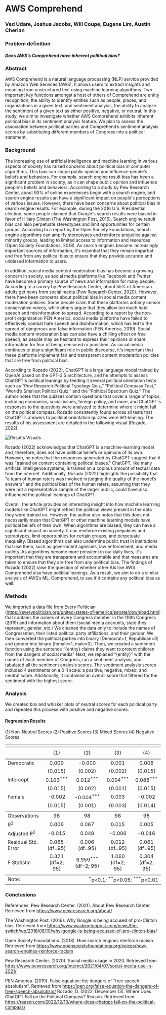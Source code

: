 # AWS Comprehend
### Ved Udare, Joshua Jacobs, Will Coupe, Eugene Lim, Austin Cherian

### Problem definition

##### Does AWS’s Comprehend have inherent political bias? 


### Abstract 


AWS Comprehend is a natural language processing (NLP) service provided by Amazon Web Services (AWS). It allows users to extract insights and meaning from unstructured text using machine learning algorithms. Two important key functions amongst a host of others of Comprehend are entity recognition, the ability to identify entities such as people, places, and organizations in a given text, and sentiment analysis, the ability to analyze the sentiment of a given text as either positive, negative, or neutral. In this study, we aim to investigate whether AWS Comprehend exhibits inherent political bias in its sentiment analysis feature. We plan to assess the association between political parties and Comprehend’s sentiment analysis scores by substituting different members of Congress into a political statement.


### Background 
The increasing use of artificial intelligence and machine learning in various aspects of society has raised concerns about political bias in computer algorithms. This bias can shape public opinion and influence people's beliefs and behaviors. For example, search engine result bias has been a significant problem in society, as it can shape public opinion and influence people's beliefs and behaviors. According to a study by Pew Research Center, about 93% of online experiences begin with a search engine, and search engine results can have a significant impact on people's perceptions of various issues. However, there have been concerns about political bias in search engine results. For example, during the 2016 U.S. Presidential election, some people claimed that Google's search results were biased in favor of Hillary Clinton (The Washington Post, 2016). Search engine result bias can also perpetuate stereotypes and limit opportunities for certain groups. According to a report by the Open Society Foundations, search engine algorithms can amplify stereotypes and reinforce prejudice against minority groups, leading to limited access to information and resources (Open Society Foundations, 2018). As search engines become increasingly important sources of information, it's essential that they remain impartial and free from any political bias to ensure that they provide accurate and unbiased information to users.


In addition, social media content moderation bias has become a growing concern in society, as social media platforms like Facebook and Twitter have become a primary source of news and information for many people. According to a survey by Pew Research Center, about 55% of American adults get news from social media (Pew Research Center, 2020). However, there have been concerns about political bias in social media content moderation policies. Some people claim that these platforms unfairly censor conservative voices, while others argue that they allow too much hate speech and misinformation to spread. According to a report by the non-profit organization PEN America, social media platforms have failed to effectively combat hate speech and disinformation, which has led to the spread of dangerous and false information (PEN America, 2019). Social media content moderation bias can also have a chilling effect on free speech, as people may be hesitant to express their opinions or share information for fear of being censored or punished. As social media continues to play a significant role in public discourse, it's important that these platforms implement fair and transparent content moderation policies that are free from political bias.


According to Rozado (2022), ChatGPT is a large language model trained by OpenAI based on the GPT-3.5 architecture, and he attempts to assess ChatGPT's political leanings by feeding it several political orientation tests such as “Pew Research Political Typology Quiz,” “Political Compass Test,” “World’s Smallest Political Quiz,” and the “Political Spectrum Quiz.” The author notes that the quizzes contain questions that cover a range of topics, including economics, social issues, foreign policy, and more, and ChatGPT's responses to the questions were analyzed to determine where it might fall on the political compass. Rozado consistently found across all tests that ChatGPT’s answers to political orientation quizzes were left-leaning. The results of his assessment are detailed in the following visual (Rozado, 2022).

![Results Visuals](https://github.com/joshuajacobs2020/QTM-350---Group-4/raw/main/results.png)


Rozado (2022) acknowledges that ChatGPT is a machine-learning model and, therefore, does not have political beliefs or opinions of its own. However, he notes that the responses generated by ChatGPT suggest that it was "trained on content containing political biases." ChatGPT, like many artificial intelligence systems, is trained on a copious amount of textual data from the internet. Additionally, Rozado (2022) highlights the possibility that "a team of human raters was involved in judging the quality of the model’s answers" and the political bias of the human raters, assuming that they were not a representative sample of the larger public, could have also influenced the political leanings of ChatGPT.


Overall, the article provides an interesting insight into how machine learning models like ChatGPT might reflect the political views present in the data they were trained on. However, the author also notes that this does not necessarily mean that ChatGPT or other machine learning models have political beliefs of their own. When algorithms are biased, they can have a significant impact on society. It can reinforce existing prejudices and stereotypes, limit opportunities for certain groups, and perpetuate inequality. Biased algorithms can also undermine public trust in institutions that use them, such as government agencies, law enforcement, and media outlets. As algorithms become more prevalent in our daily lives, it's important that they are transparent and accountable and that measures are taken to ensure that they are free from any political bias. The findings of Rozado (2022) raise the question of whether other AIs like AWS Comprehend also have political leanings. As a result, we aim to do a similar analysis of AWS’s ML, Comprehend, to see if it contains any political bias as well. 


### Methods
We imported a data file from Every Politician (https://everypolitician.org/united-states-of-america/senate/download.html) that contains the names of every Congress member in the 116th Congress (2019) and information about them (social media accounts, state they represent, gender, etc.) 
We cleaned the data only to include the names of Congressmen, their listed political party affiliations, and their gender. 
We then converted the political parties into binary (Democrat=1, Republican=0) and gender into binary (female=1, male=0). 
Then, we created a sentiment function using the sentence “{entity} claims they want to protect children from the dangers of social media"
Next, we replaced “{entity}” with the names of each member of Congress, ran a sentiment analysis, and tabulated all the sentiment analysis scores. The sentiment analysis scores included 4 sentiments on a 0-1 scale: a positive, negative, mixed, and neutral score. Additionally, it contained an overall score that filtered for the sentiment with the highest score.


### Analysis
We created box and whisker plots of neutral scores for each political party and repeated this process with positive and negative scores. 

#### Regression Results
(1) Non-Neutral Scores
(2) Positive Scores
(3) Mixed Scores
(4) Negative Scores

<table style="text-align:center"><tr><td colspan="5" style="border-bottom: 1px solid black"></td></tr><tr><td style="text-align:left"></td><tr><td style="text-align:left"></td><td>(1)</td><td>(2)</td><td>(3)</td><td>(4)</td></tr><tr><td colspan="5" style="border-bottom: 1px solid black"></td></tr><tr><td style="text-align:left">Democratic</td><td>0.009<sup></sup></td><td>-0.000<sup></sup></td><td>0.001<sup></sup></td><td>0.008<sup></sup></td></tr><tr><td style="text-align:left"></td><td>(0.015)</td><td>(0.002)</td><td>(0.002)</td><td>(0.015)</td></tr><tr><td style="text-align:left">Intercept</td><td>0.103<sup>***</sup></td><td>0.012<sup>***</sup></td><td>0.004<sup>***</sup></td><td>0.088<sup>***</sup></td></tr><tr><td style="text-align:left"></td><td>(0.015)</td><td>(0.002)</td><td>(0.001)</td><td>(0.015)</td></tr><tr><td style="text-align:left">Female</td><td>-0.002<sup></sup></td><td>-0.004<sup>***</sup></td><td>0.003<sup></sup></td><td>-0.002<sup></sup></td></tr><tr><td style="text-align:left"></td><td>(0.015)</td><td>(0.001)</td><td>(0.003)</td><td>(0.014)</td></tr><td colspan="5" style="border-bottom: 1px solid black"></td></tr><tr><td style="text-align: left">Observations</td><td>98</td><td>98</td><td>98</td><td>98</td></tr><tr><td style="text-align: left">R<sup>2</sup></td><td>0.006</td><td>0.067</td><td>0.015</td><td>0.005</td></tr><tr><td style="text-align: left">Adjusted R<sup>2</sup></td><td>-0.015</td><td>0.048</td><td>-0.006</td><td>-0.016</td></tr><tr><td style="text-align: left">Residual Std. Error</td><td>0.065 (df=95)</td><td>0.006 (df=95)</td><td>0.012 (df=95)</td><td>0.061 (df=95)</td></tr><tr><td style="text-align: left">F Statistic</td><td>0.321<sup></sup> (df=2; 95)</td><td>6.959<sup>***</sup> (df=2; 95)</td><td>1.060<sup></sup> (df=2; 95)</td><td>0.304<sup></sup> (df=2; 95)</td></tr><tr><td colspan="5" style="border-bottom: 1px solid black"></td></tr><tr><td style="text-align: left">Note:</td> <td colspan="4" style="text-align: right">  <sup>*</sup>p&lt;0.1;  <sup>**</sup>p&lt;0.05;  <sup>***</sup>p&lt;0.01 </td></tr></table>


### Conclusions



References:
Pew Research Center. (2021). About Pew Research Center. Retrieved from https://www.pewresearch.org/about/


The Washington Post. (2016). Why Google is being accused of pro-Clinton bias. Retrieved from https://www.washingtonpost.com/news/the-switch/wp/2016/06/10/why-google-is-being-accused-of-pro-clinton-bias/


Open Society Foundations. (2018). How search engines reinforce racism. Retrieved from https://www.opensocietyfoundations.org/voices/how-search-engines-reinforce-racism




Pew Research Center. (2020). Social media usage in 2020. Retrieved from https://www.pewresearch.org/internet/2021/04/07/social-media-use-in-2021/




PEN America. (2019). False equation: the dangers of “free speech absolutism”. Retrieved from https://pen.org/false-equation-the-dangers-of-free-speech-absolutism/
Rozado, D. (2022, December 13). Where Does ChatGPT Fall on the Political Compass? Reason. Retrieved from https://reason.com/2022/12/13/where-does-chatgpt-fall-on-the-political-compass/
